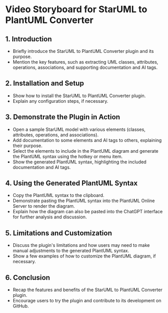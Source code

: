 # Video Storyboard for StarUML to PlantUML Converter

## 1. Introduction
- Briefly introduce the StarUML to PlantUML Converter plugin and its purpose.
- Mention the key features, such as extracting UML classes, attributes, operations, associations, and supporting documentation and AI tags.

## 2. Installation and Setup
- Show how to install the StarUML to PlantUML Converter plugin.
- Explain any configuration steps, if necessary.

## 3. Demonstrate the Plugin in Action
- Open a sample StarUML model with various elements (classes, attributes, operations, and associations).
- Add documentation to some elements and AI tags to others, explaining their purpose.
- Select the elements to include in the PlantUML diagram and generate the PlantUML syntax using the hotkey or menu item.
- Show the generated PlantUML syntax, highlighting the included documentation and AI tags.

## 4. Using the Generated PlantUML Syntax
- Copy the PlantUML syntax to the clipboard.
- Demonstrate pasting the PlantUML syntax into the PlantUML Online Server to render the diagram.
- Explain how the diagram can also be pasted into the ChatGPT interface for further analysis and discussion.

## 5. Limitations and Customization
- Discuss the plugin's limitations and how users may need to make manual adjustments to the generated PlantUML syntax.
- Show a few examples of how to customize the PlantUML diagram, if necessary.

## 6. Conclusion
- Recap the features and benefits of the StarUML to PlantUML Converter plugin.
- Encourage users to try the plugin and contribute to its development on GitHub.
